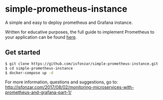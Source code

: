 # simple-prometheus-instance
A simple and easy to deploy prometheus and Grafana instance. 

Written for educative purposes, the full guide to implement Prometheus to your application can be found [here](http://isfonzar.com/2017/08/02/monitoring-microservices-with-prometheus-and-grafana-part-1/).

## Get started

```bash
$ git clone https://github.com/isfonzar/simple-prometheus-instance.git
$ cd simple-prometheus-instance
$ docker-compose up -d
```

For more information, questions and suggestions, go to: http://isfonzar.com/2017/08/02/monitoring-microservices-with-prometheus-and-grafana-part-1/
